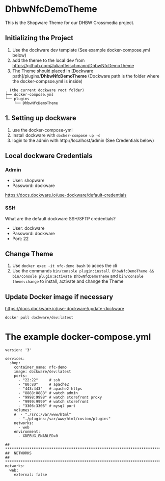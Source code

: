 # DhbwNfcDemoTheme

This is the Shopware Theme for our DHBW Crossmedia project.

## Initializing the Project

1. Use the dockware dev template (See example docker-compose.yml below)
2. add the theme to the local dev from https://github.com/Julianfleischmann/DhbwNfcDemoTheme
3. The Theme should placed in [Dockware path]/plugins/**DhbwNfcDemoTheme**
(Dockware path is the folder where the docker-compsoe.yml is inside)
```
. (the current dockware root folder)
├── docker-compose.yml
└── plugins
    └── DhbwNfcDemoTheme
```

## 1. Setting up dockware
1. use the docker-compose-yml
2. Install dockware with ``docker-compose up -d``
3. login to the admin with http://localhost/admin (See Credentials below)

## Local dockware Credentials
### Admin
- User: shopware
- Password: dockware

https://docs.dockware.io/use-dockware/default-credentials
### SSH
What are the default dockware SSH/SFTP credentials?
- User: dockware
- Password: dockware
- Port: 22

## Change Theme
1. Use ``docker exec -it nfc-demo bash`` to acces the cli
2. Use the commands 
``bin/console plugin:install DhbwNfcDemoTheme && bin/console plugin:activate DhbwNfcDemoTheme``
and ``bin/console theme:change`` to install, activate and change the Theme

## Update Docker image if necessary
https://docs.dockware.io/use-dockware/update-dockware

``docker pull dockware/dev:latest``


# The example docker-compose.yml
```
version: '3'

services:
  shop:
    container_name: nfc-demo
    image: dockware/dev:latest
    ports:
      - "22:22"     # ssh
      - "80:80"     # apache2
      - "443:443"   # apache2 https
      - "8888:8888" # watch admin
      - "9998:9998" # watch storefront proxy
      - "9999:9999" # watch storefront
      - "3306:3306" # mysql port
    volumes:
    #  - "./src:/var/www/html"
      - "./plugins:/var/www/html/custom/plugins"
    networks:
      - web
    environment:
      - XDEBUG_ENABLED=0

## ***********************************************************************
##  NETWORKS
## ***********************************************************************
networks:
  web:
    external: false
```
